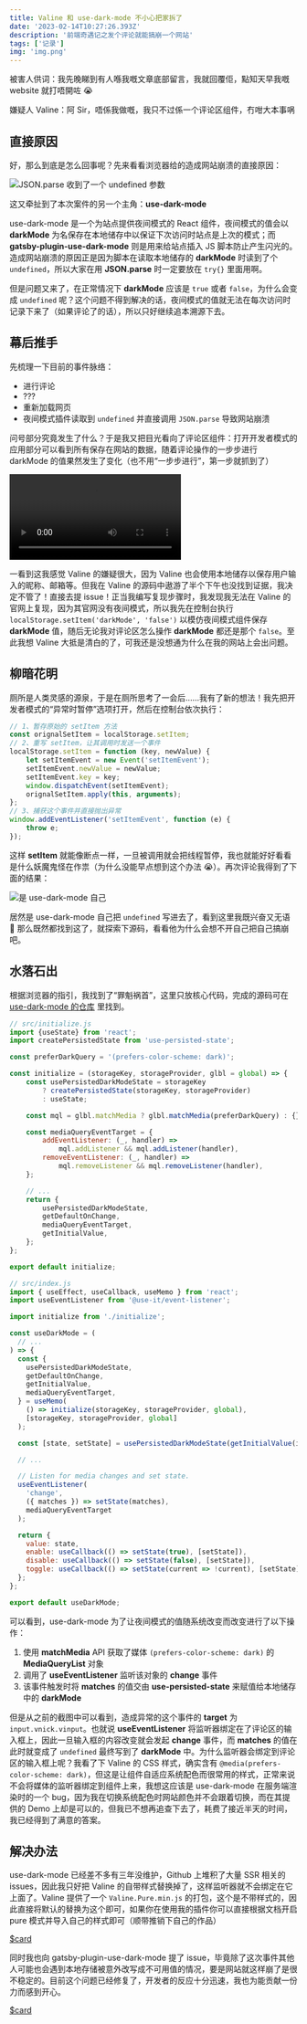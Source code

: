 ```yaml
---
title: Valine 和 use-dark-mode 不小心把家拆了
date: '2023-02-14T10:27:26.393Z'
description: '前端奇遇记之发个评论就能搞崩一个网站'
tags: ['记录']
img: 'img.png'
---
```


被害人供词：我先晚睇到有人喺我嘅文章底部留言，我就回覆佢，點知天早我嘅 website 就打唔開咗 😭

嫌疑人 Valine：阿 Sir，唔係我做嘅，我只不过係一个评论区组件，冇咁大本事㖞

## 直接原因

好，那么到底是怎么回事呢？先来看看浏览器给的造成网站崩溃的直接原因：

![JSON.parse 收到了一个 undefined 参数](ss01.png)

这又牵扯到了本次案件的另一个主角：__use-dark-mode__

use-dark-mode 是一个为站点提供夜间模式的 React 组件，夜间模式的值会以 __darkMode__ 为名保存在本地储存中以保证下次访问时站点是上次的模式；而 __gatsby-plugin-use-dark-mode__ 则是用来给站点插入 JS 脚本防止产生闪光的。造成网站崩溃的原因正是因为脚本在读取本地储存的 __darkMode__ 时读到了个 `undefined`，所以大家在用 __JSON.parse__ 时一定要放在 `try{}` 里面用啊。

但是问题又来了，在正常情况下 __darkMode__ 应该是 `true` 或者 `false`，为什么会变成 `undefined` 呢？这个问题不得到解决的话，夜间模式的值就无法在每次访问时记录下来了（如果评论了的话），所以只好继续追本溯源下去。

## 幕后推手

先梳理一下目前的事件脉络：

-   进行评论
-   ???
-   重新加载网页
-   夜间模式插件读取到 `undefined` 并直接调用 `JSON.parse` 导致网站崩溃

问号部分究竟发生了什么？于是我又把目光看向了评论区组件：打开开发者模式的应用部分可以看到所有保存在网站的数据，随着评论操作的一步步进行 darkMode 的值果然发生了变化（也不用“一步步进行”，第一步就抓到了）

<video controls loop>
    <source src="/videos/test.mp4" type="video/mp4" />
</video>

一看到这我感觉 Valine 的嫌疑很大，因为 Valine 也会使用本地储存以保存用户输入的昵称、邮箱等。但我在 Valine 的源码中遨游了半个下午也没找到证据，我决定不管了！直接去提 issue！正当我编写复现步骤时，我发现我无法在 Valine 的官网上复现，因为其官网没有夜间模式，所以我先在控制台执行 `localStorage.setItem('darkMode', 'false')` 以模仿夜间模式组件保存 __darkMode__ 值，随后无论我对评论区怎么操作 __darkMode__ 都还是那个 `false`。至此我想 Valine 大抵是清白的了，可我还是没想通为什么在我的网站上会出问题。

## 柳暗花明

厕所是人类灵感的源泉，于是在厕所思考了一会后……我有了新的想法！我先把开发者模式的“异常时暂停”选项打开，然后在控制台依次执行：

```js
// 1、暂存原始的 setItem 方法
const orignalSetItem = localStorage.setItem;
// 2、重写 setItem，让其调用时发送一个事件
localStorage.setItem = function (key, newValue) {
    let setItemEvent = new Event('setItemEvent');
    setItemEvent.newValue = newValue;
    setItemEvent.key = key;
    window.dispatchEvent(setItemEvent);
    orignalSetItem.apply(this, arguments);
};
// 3、捕获这个事件并直接抛出异常
window.addEventListener('setItemEvent', function (e) {
    throw e;
});
```

这样 __setItem__ 就能像断点一样，一旦被调用就会把线程暂停，我也就能好好看看是什么妖魔鬼怪在作祟（为什么没能早点想到这个办法 😭）。再次评论我得到了下面的结果：

![是 use-dark-mode 自己](ss02.png)

居然是 use-dark-mode 自己把 `undefined` 写进去了，看到这里我既兴奋又无语 🤣 那么既然都找到这了，就探索下源码，看看他为什么会想不开自己把自己搞崩吧。

## 水落石出

根据浏览器的指引，我找到了“罪魁祸首”，这里只放核心代码，完成的源码可在 [use-dark-mode 的仓库](https://github.com/donavon/use-dark-mode/) 里找到。

```js
// src/initialize.js
import {useState} from 'react';
import createPersistedState from 'use-persisted-state';

const preferDarkQuery = '(prefers-color-scheme: dark)';

const initialize = (storageKey, storageProvider, glbl = global) => {
    const usePersistedDarkModeState = storageKey
        ? createPersistedState(storageKey, storageProvider)
        : useState;

    const mql = glbl.matchMedia ? glbl.matchMedia(preferDarkQuery) : {};

    const mediaQueryEventTarget = {
        addEventListener: (_, handler) =>
            mql.addListener && mql.addListener(handler),
        removeEventListener: (_, handler) =>
            mql.removeListener && mql.removeListener(handler),
    };

    // ...
    return {
        usePersistedDarkModeState,
        getDefaultOnChange,
        mediaQueryEventTarget,
        getInitialValue,
    };
};

export default initialize;
```

```js
// src/index.js
import { useEffect, useCallback, useMemo } from 'react';
import useEventListener from '@use-it/event-listener';

import initialize from './initialize';

const useDarkMode = (
  // ...
) => {
  const {
    usePersistedDarkModeState,
    getDefaultOnChange,
    getInitialValue,
    mediaQueryEventTarget,
  } = useMemo(
    () => initialize(storageKey, storageProvider, global),
    [storageKey, storageProvider, global]
  );

  const [state, setState] = usePersistedDarkModeState(getInitialValue(initialValue));

  // ...

  // Listen for media changes and set state.
  useEventListener(
    'change',
    ({ matches }) => setState(matches),
    mediaQueryEventTarget
  );

  return {
    value: state,
    enable: useCallback(() => setState(true), [setState]),
    disable: useCallback(() => setState(false), [setState]),
    toggle: useCallback(() => setState(current => !current), [setState]),
  };
};

export default useDarkMode;
```

可以看到，use-dark-mode 为了让夜间模式的值随系统改变而改变进行了以下操作：

1. 使用 __matchMedia__ API 获取了媒体 `(prefers-color-scheme: dark)` 的 __MediaQueryList__ 对象
2. 调用了 __useEventListener__ 监听该对象的 __change__ 事件
3. 该事件触发时将 __matches__ 的值交由 __use-persisted-state__ 来赋值给本地储存中的 __darkMode__

但是从之前的截图中可以看到，造成异常的这个事件的 __target__ 为 `input.vnick.vinput`。也就说 __useEventListener__ 将监听器绑定在了评论区的输入框上，因此一旦输入框的内容改变就会发起 __change__ 事件，而 __matches__ 的值在此时就变成了 `undefined` 最终写到了 __darkMode__ 中。为什么监听器会绑定到评论区的输入框上呢？我看了下 Valine 的 CSS 样式，确实含有 `@media(prefers-color-scheme: dark)`，但这是让组件自适应系统配色而很常用的样式，正常来说不会将媒体的监听器绑定到组件上来，我想这应该是 use-dark-mode 在服务端渲染时的一个 bug，因为我在切换系统配色时网站颜色并不会跟着切换，而在其提供的 Demo 上却是可以的，但我已不想再追查下去了，耗费了接近半天的时间，我已经得到了满意的答案。

## 解决办法

use-dark-mode 已经差不多有三年没维护，Github 上堆积了大量 SSR 相关的 issues，因此我只好把 Valine 的自带样式替换掉了，这样监听器就不会绑定在它上面了。Valine 提供了一个 `Valine.Pure.min.js` 的打包，这个是不带样式的，因此直接将默认的替换为这个即可，如果你在使用我的插件你可以直接根据文档开启 pure 模式并导入自己的样式即可（顺带推销下自己的作品）

[$card](https://github.com/Talaxy009/gatsby-plugin-valine-comment)

同时我也向 gatsby-plugin-use-dark-mode 提了 issue，毕竟除了这次事件其他人可能也会遇到本地存储被意外改写成不可用值的情况，要是网站就这样崩了是很不稳定的。目前这个问题已经修复了，开发者的反应十分迅速，我也为能贡献一份力而感到开心。

[$card](https://github.com/wKovacs64/gatsby-plugin-use-dark-mode/issues/145)
